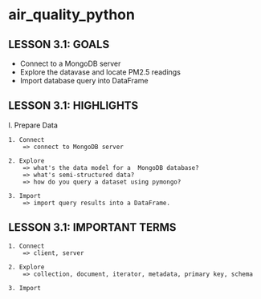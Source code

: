 # air_quality_python

LESSON 3.1: GOALS
------------------------------------------------
*	Connect to a MongoDB server
*	Explore the datavase and locate PM2.5 readings
*	Import database query into DataFrame

LESSON 3.1: HIGHLIGHTS
------------------------------------------------
I. Prepare Data

	1. Connect 
		=> connect to MongoDB server
		
	2. Explore 
		=> what's the data model for a  MongoDB database?
		=> what's semi-structured data?
		=> how do you query a dataset using pymongo?
			
	3. Import
		=> import query results into a DataFrame.
		
LESSON 3.1: IMPORTANT TERMS
------------------------------------------------
	1. Connect 
		=> client, server
		
	2. Explore 
		=> collection, document, iterator, metadata, primary key, schema
				
	3. Import
		
